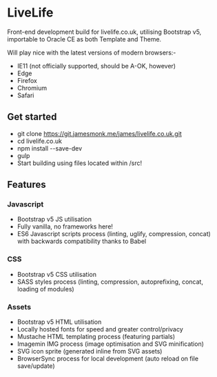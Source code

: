 # LiveLife
Front-end development build for livelife.co.uk, utilising Bootstrap v5, importable to Oracle CE as both Template and Theme.

Will play nice with the latest versions of modern browsers:-
* IE11 (not officially supported, should be A-OK, however)
* Edge
* Firefox
* Chromium
* Safari

## Get started
* git clone https://git.jamesmonk.me/james/livelife.co.uk.git
* cd livelife.co.uk
* npm install --save-dev
* gulp
* Start building using files located within /src!

## Features

### Javascript
* Bootstrap v5 JS utilisation
* Fully vanilla, no frameworks here!
* ES6 Javascript scripts process (linting, uglify, compression, concat) with backwards compatibility thanks to Babel

### CSS
* Bootstrap v5 CSS utilisation
* SASS styles process (linting, compression, autoprefixing, concat, loading of modules)

### Assets
* Bootstrap v5 HTML utilisation
* Locally hosted fonts for speed and greater control/privacy
* Mustache HTML templating process (featuring partials)
* Imagemin IMG process (image optimisation and SVG minification)
* SVG icon sprite (generated inline from SVG assets)
* BrowserSync process for local development (auto reload on file save/update)
